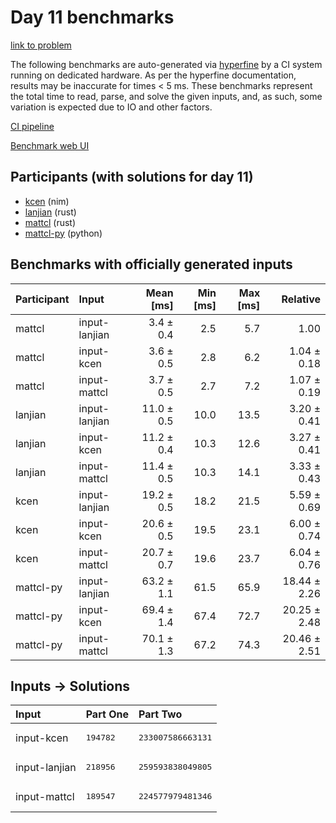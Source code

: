 # Day 11 benchmarks

[link to problem](https://adventofcode.com/2024/day/11)

The following benchmarks are auto-generated via
[hyperfine](https://github.com/sharkdp/hyperfine) by a CI system running on
dedicated hardware. As per the hyperfine documentation, results may be
inaccurate for times < 5 ms. These benchmarks represent the total time to read,
parse, and solve the given inputs, and, as such, some variation is expected due
to IO and other factors.

[CI pipeline](http://ci.papercode.net:8080/teams/main/pipelines/aoc2024)

[Benchmark web UI](https://aoc.ancalagon.black)


## Participants (with solutions for day 11)

- [kcen](https://github.com/kcen/aoc2024) (nim)
- [lanjian](https://github.com/lanjian/aoc-2024) (rust)
- [mattcl](https://github.com/mattcl/aoc2024) (rust)
- [mattcl-py](https://github.com/mattcl/aoc2024-py) (python)


## Benchmarks with officially generated inputs

| Participant | Input | Mean [ms] | Min [ms] | Max [ms] | Relative |
|:---|:---|---:|---:|---:|---:|
| mattcl | input-lanjian | 3.4 ± 0.4 | 2.5 | 5.7 | 1.00 |
| mattcl | input-kcen | 3.6 ± 0.5 | 2.8 | 6.2 | 1.04 ± 0.18 |
| mattcl | input-mattcl | 3.7 ± 0.5 | 2.7 | 7.2 | 1.07 ± 0.19 |
| lanjian | input-lanjian | 11.0 ± 0.5 | 10.0 | 13.5 | 3.20 ± 0.41 |
| lanjian | input-kcen | 11.2 ± 0.4 | 10.3 | 12.6 | 3.27 ± 0.41 |
| lanjian | input-mattcl | 11.4 ± 0.5 | 10.3 | 14.1 | 3.33 ± 0.43 |
| kcen | input-lanjian | 19.2 ± 0.5 | 18.2 | 21.5 | 5.59 ± 0.69 |
| kcen | input-kcen | 20.6 ± 0.5 | 19.5 | 23.1 | 6.00 ± 0.74 |
| kcen | input-mattcl | 20.7 ± 0.7 | 19.6 | 23.7 | 6.04 ± 0.76 |
| mattcl-py | input-lanjian | 63.2 ± 1.1 | 61.5 | 65.9 | 18.44 ± 2.26 |
| mattcl-py | input-kcen | 69.4 ± 1.4 | 67.4 | 72.7 | 20.25 ± 2.48 |
| mattcl-py | input-mattcl | 70.1 ± 1.3 | 67.2 | 74.3 | 20.46 ± 2.51 |


## Inputs -> Solutions

| Input | Part One | Part Two |
|:---|:---|:---|
|input-kcen|<pre>194782</pre>|<pre>233007586663131</pre>|
|input-lanjian|<pre>218956</pre>|<pre>259593838049805</pre>|
|input-mattcl|<pre>189547</pre>|<pre>224577979481346</pre>|